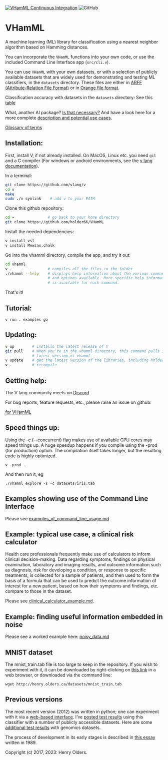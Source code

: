 [![VHamML Continuous Integration](https://github.com/holder66/VHamML/actions/workflows/VHamML%20Continuous%20Integration.yml/badge.svg)](https://github.com/holder66/VHamML/actions/workflows/VHamML%20Continuous%20Integration.yml)
![GitHub](https://img.shields.io/github/license/holder66/VHamML)
# VHamML
A machine learning (ML) library for classification using a nearest neighbor algorithm based on Hamming distances.

You can incorporate the `VHamML` functions into your own code, or use the included Command Line Interface app (`src/cli.v`).

You can use `VHamML` with your own datasets, or with a selection of publicly available datasets that are widely used for demonstrating and testing ML classifiers, in the `datasets` directory. These files are either in [ARFF (Attribute-Relation File Format)](https://waikato.github.io/weka-wiki/formats_and_processing/arff_stable/) or in [Orange file format](https://orange3.readthedocs.io/projects/orange-data-mining-library/en/latest/reference/data.io.html).

Classification accuracy with datasets in the `datasets` directory:
See this [table](https://henry.olders.ca/wordpress/?p=1885)

What, another AI package? [Is that necessary?](https://github.com/holder66/vhamml/blob/master/docs/AI_for_rest_of_us.md)
And have a look here for a more complete [description and potential use cases](https://github.com/holder66/vhamml/blob/master/docs/description.md). 

[Glossary of terms](https://github.com/holder66/vhamml/blob/master/docs/glossary.md)

## Installation:
First, install V, if not already installed. On MacOS, Linux etc. you need `git` and a C compiler (For windows or android environments, see the [v lang documentation](https://github.com/vlang/v/blob/master/doc/docs.md#windows)).

In a terminal:
```sh
git clone https://github.com/vlang/v
cd v
make
sudo ./v symlink	# add v to your PATH
```
Clone this github repository:
```sh
cd ~               # go back to your home directory
git clone https://github.com/holder66/VHamML
```
Install the needed dependencies:
```sh
v install vsl
v install Mewzax.chalk
```
Go into the vhamml directory, compile the app, and try it out:
```sh
cd vhamml
v .                # compiles all the files in the folder
./vhamml --help    # displays help information about the various commands
                   # and options available. More specific help information
                   # is available for each command.
```
That's it!

## Tutorial:
```
v run . examples go
```

## Updating:
```sh
v up        # installs the latest release of V
git pull    # When you're in the vhamml directory, this command pulls in the 
            # latest version of vhamml
v update    # get the latest version of the libraries, including holder66.hamnn
v .         # recompile
```

## Getting help:
The V lang community meets on [Discord](https://discord.gg/vlang)

For bug reports, feature requests, etc., please raise an issue on github:

[for VHamML](https://github.com/holder66/vhamml)


## Speed things up:

Using the -c (--concurrent) flag makes use of available CPU cores may speed things up.
A huge speedup happens if you compile using the -prod (for production) option. The compilation itself takes longer, but the resulting code is highly optimized.
```
v -prod .
```

And then run it, eg 
```
./vhamml explore -s -c datasets/iris.tab
```

## Examples showing use of the Command Line Interface
Please see [examples_of_command_line_usage.md](https://github.com/holder66/vhamml/blob/master/docs/examples_of_command_line_usage.md)

## Example: typical use case, a clinical risk calculator

Health care professionals frequently make use of calculators to inform clinical decision-making. Data regarding symptoms, findings on physical examination, laboratory and imaging results, and outcome information such as diagnosis, risk for developing a condition, or response to specific treatments, is collected for a sample of patients, and then used to form the basis of a formula that can be used to predict the outcome information of interest for a new patient, based on how their symptoms and findings, etc. compare to those in the dataset.

Please see [clinical_calculator_example.md](https://github.com/holder66/vhamml/blob/master/docs/clinical_calculator_example.md).

## Example: finding useful information embedded in noise

Please see a worked example here: [noisy_data.md](https://github.com/holder66/vhamml/blob/master/docs/noisy_data.md)


## MNIST dataset
The mnist_train.tab file is too large to keep in the repository. If you wish to experiment with it, it can be downloaded by right-clicking on [this link](http://henry.olders.ca/datasets/mnist_train.tab) in a web browser, or downloaded via the command line:
```
wget http://henry.olders.ca/datasets/mnist_train.tab
```

## Previous versions
The most recent version (2012) was written in python; one can experiment with it via a [web-based interface](http://hammingnn.olders.ca). I’ve [posted test results](https://henry.olders.ca/wordpress/?p=613) using this classifier with a number of publicly accessible datasets. Here are some [additional test results](https://henry.olders.ca/wordpress/?p=381) with genomics datasets.

The process of development in its early stages is described in [this essay](https://henry.olders.ca/wordpress/?p=731) written in 1989.



Copyright (c) 2017, 2023: Henry Olders.
